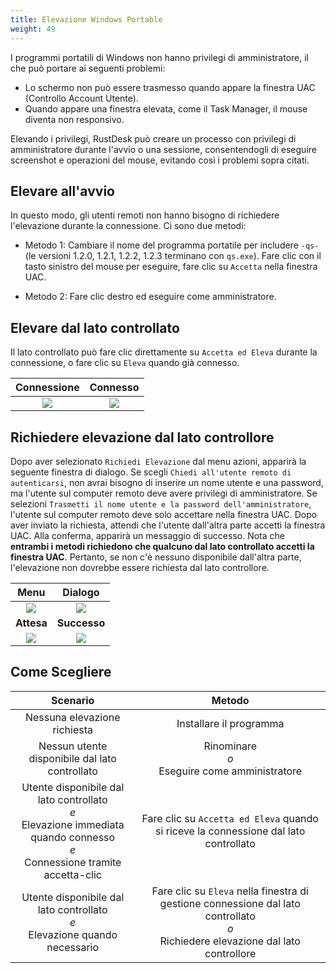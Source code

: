 ```yaml
---
title: Elevazione Windows Portable
weight: 49
---
```


I programmi portatili di Windows non hanno privilegi di amministratore, il che può portare ai seguenti problemi:

- Lo schermo non può essere trasmesso quando appare la finestra UAC (Controllo Account Utente).
- Quando appare una finestra elevata, come il Task Manager, il mouse diventa non responsivo.

Elevando i privilegi, RustDesk può creare un processo con privilegi di amministratore durante l'avvio o una sessione, consentendogli di eseguire screenshot e operazioni del mouse, evitando così i problemi sopra citati.

## Elevare all'avvio

In questo modo, gli utenti remoti non hanno bisogno di richiedere l'elevazione durante la connessione. Ci sono due metodi:

* Metodo 1: Cambiare il nome del programma portatile per includere `-qs-` (le versioni 1.2.0, 1.2.1, 1.2.2, 1.2.3 terminano con `qs.exe`). Fare clic con il tasto sinistro del mouse per eseguire, fare clic su `Accetta` nella finestra UAC.

* Metodo 2: Fare clic destro ed eseguire come amministratore.

## Elevare dal lato controllato

Il lato controllato può fare clic direttamente su `Accetta ed Eleva` durante la connessione, o fare clic su `Eleva` quando già connesso.

| Connessione | Connesso |
| :---: | :---: |
| ![](/docs/en/client/windows/windows-portable-elevation/images/cm_unauth.jpg) | ![](/docs/en/client/windows/windows-portable-elevation/images/cm_auth.jpg) |

## Richiedere elevazione dal lato controllore

Dopo aver selezionato `Richiedi Elevazione` dal menu azioni, apparirà la seguente finestra di dialogo. Se scegli `Chiedi all'utente remoto di autenticarsi`, non avrai bisogno di inserire un nome utente e una password, ma l'utente sul computer remoto deve avere privilegi di amministratore. Se selezioni `Trasmetti il nome utente e la password dell'amministratore`, l'utente sul computer remoto deve solo accettare nella finestra UAC. Dopo aver inviato la richiesta, attendi che l'utente dall'altra parte accetti la finestra UAC. Alla conferma, apparirà un messaggio di successo. Nota che **entrambi i metodi richiedono che qualcuno dal lato controllato accetti la finestra UAC**. Pertanto, se non c'è nessuno disponibile dall'altra parte, l'elevazione non dovrebbe essere richiesta dal lato controllore.

| Menu | Dialogo |
| :---: | :---: |
| ![](/docs/en/client/windows/windows-portable-elevation/images/menu.png) | ![](/docs/en/client/windows/windows-portable-elevation/images/dialog.png) |
| **Attesa** | **Successo** |
| ![](/docs/en/client/windows/windows-portable-elevation/images/wait.png) | ![](/docs/en/client/windows/windows-portable-elevation/images/success.png) |

## Come Scegliere

| Scenario | Metodo |
| :---: | :---: |
| Nessuna elevazione richiesta | Installare il programma |
| Nessun utente disponibile dal lato controllato | Rinominare<br/>*o*<br/> Eseguire come amministratore |
| Utente disponibile dal lato controllato<br/>*e*<br/> Elevazione immediata quando connesso<br/>*e*<br/> Connessione tramite accetta-clic | Fare clic su `Accetta ed Eleva` quando si riceve la connessione dal lato controllato |
| Utente disponibile dal lato controllato<br/>*e*<br/> Elevazione quando necessario | Fare clic su `Eleva` nella finestra di gestione connessione dal lato controllato<br/>*o*<br/> Richiedere elevazione dal lato controllore |